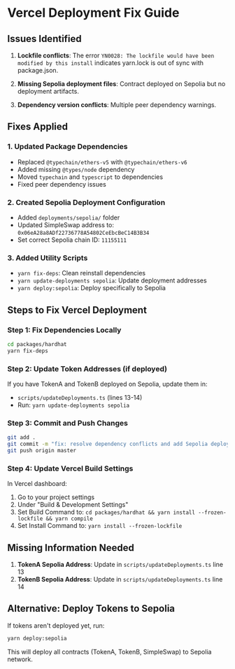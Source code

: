 # Vercel Deployment Fix Guide

## Issues Identified

1. **Lockfile conflicts**: The error `YN0028: The lockfile would have been modified by this install` indicates yarn.lock is out of sync with package.json.

2. **Missing Sepolia deployment files**: Contract deployed on Sepolia but no deployment artifacts.

3. **Dependency version conflicts**: Multiple peer dependency warnings.

## Fixes Applied

### 1. Updated Package Dependencies

- Replaced `@typechain/ethers-v5` with `@typechain/ethers-v6`
- Added missing `@types/node` dependency
- Moved `typechain` and `typescript` to dependencies
- Fixed peer dependency issues

### 2. Created Sepolia Deployment Configuration

- Added `deployments/sepolia/` folder
- Updated SimpleSwap address to: `0x06eA28a8ADf22736778A54802CeEbcBeC14B3B34`
- Set correct Sepolia chain ID: `11155111`

### 3. Added Utility Scripts

- `yarn fix-deps`: Clean reinstall dependencies
- `yarn update-deployments sepolia`: Update deployment addresses
- `yarn deploy:sepolia`: Deploy specifically to Sepolia

## Steps to Fix Vercel Deployment

### Step 1: Fix Dependencies Locally
```bash
cd packages/hardhat
yarn fix-deps
```

### Step 2: Update Token Addresses (if deployed)
If you have TokenA and TokenB deployed on Sepolia, update them in:
- `scripts/updateDeployments.ts` (lines 13-14)
- Run: `yarn update-deployments sepolia`

### Step 3: Commit and Push Changes
```bash
git add .
git commit -m "fix: resolve dependency conflicts and add Sepolia deployment config"
git push origin master
```

### Step 4: Update Vercel Build Settings
In Vercel dashboard:
1. Go to your project settings
2. Under "Build & Development Settings"
3. Set Build Command to: `cd packages/hardhat && yarn install --frozen-lockfile && yarn compile`
4. Set Install Command to: `yarn install --frozen-lockfile`

## Missing Information Needed

1. **TokenA Sepolia Address**: Update in `scripts/updateDeployments.ts` line 13
2. **TokenB Sepolia Address**: Update in `scripts/updateDeployments.ts` line 14

## Alternative: Deploy Tokens to Sepolia

If tokens aren't deployed yet, run:
```bash
yarn deploy:sepolia
```

This will deploy all contracts (TokenA, TokenB, SimpleSwap) to Sepolia network.
